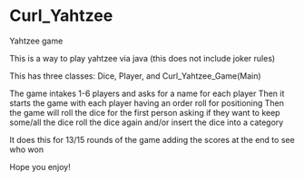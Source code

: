 # Curl_Yahtzee
 Yahtzee game

This is a way to play yahtzee via java
(this does not include joker rules)

This has three classes: Dice, Player, and Curl_Yahtzee_Game(Main)

The game intakes 1-6 players and asks for a name for each player
Then it starts the game with each player having an order roll for positioning
Then the game will roll the dice for the first person asking if they want to keep some/all the dice
roll the dice again
and/or insert the dice into a category

It does this for 13/15 rounds of the game adding the scores at the end to see who won

Hope you enjoy!
